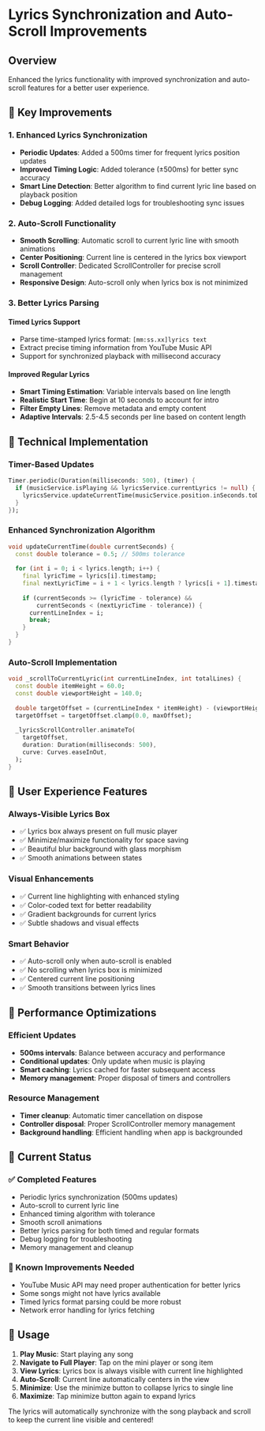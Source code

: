 # Lyrics Synchronization and Auto-Scroll Improvements

## Overview
Enhanced the lyrics functionality with improved synchronization and auto-scroll features for a better user experience.

## 🎵 Key Improvements

### 1. **Enhanced Lyrics Synchronization**
- **Periodic Updates**: Added a 500ms timer for frequent lyrics position updates
- **Improved Timing Logic**: Added tolerance (±500ms) for better sync accuracy
- **Smart Line Detection**: Better algorithm to find current lyric line based on playback position
- **Debug Logging**: Added detailed logs for troubleshooting sync issues

### 2. **Auto-Scroll Functionality**
- **Smooth Scrolling**: Automatic scroll to current lyric line with smooth animations
- **Center Positioning**: Current line is centered in the lyrics box viewport
- **Scroll Controller**: Dedicated ScrollController for precise scroll management
- **Responsive Design**: Auto-scroll only when lyrics box is not minimized

### 3. **Better Lyrics Parsing**

#### **Timed Lyrics Support**
- Parse time-stamped lyrics format: `[mm:ss.xx]lyrics text`
- Extract precise timing information from YouTube Music API
- Support for synchronized playback with millisecond accuracy

#### **Improved Regular Lyrics**
- **Smart Timing Estimation**: Variable intervals based on line length
- **Realistic Start Time**: Begin at 10 seconds to account for intro
- **Filter Empty Lines**: Remove metadata and empty content
- **Adaptive Intervals**: 2.5-4.5 seconds per line based on content length

## 🔧 Technical Implementation

### **Timer-Based Updates**
```dart
Timer.periodic(Duration(milliseconds: 500), (timer) {
  if (musicService.isPlaying && lyricsService.currentLyrics != null) {
    lyricsService.updateCurrentTime(musicService.position.inSeconds.toDouble());
  }
});
```

### **Enhanced Synchronization Algorithm**
```dart
void updateCurrentTime(double currentSeconds) {
  const double tolerance = 0.5; // 500ms tolerance
  
  for (int i = 0; i < lyrics.length; i++) {
    final lyricTime = lyrics[i].timestamp;
    final nextLyricTime = i + 1 < lyrics.length ? lyrics[i + 1].timestamp : double.infinity;
    
    if (currentSeconds >= (lyricTime - tolerance) && 
        currentSeconds < (nextLyricTime - tolerance)) {
      currentLineIndex = i;
      break;
    }
  }
}
```

### **Auto-Scroll Implementation**
```dart
void _scrollToCurrentLyric(int currentLineIndex, int totalLines) {
  const double itemHeight = 60.0;
  const double viewportHeight = 140.0;
  
  double targetOffset = (currentLineIndex * itemHeight) - (viewportHeight / 2);
  targetOffset = targetOffset.clamp(0.0, maxOffset);
  
  _lyricsScrollController.animateTo(
    targetOffset,
    duration: Duration(milliseconds: 500),
    curve: Curves.easeInOut,
  );
}
```

## 📱 User Experience Features

### **Always-Visible Lyrics Box**
- ✅ Lyrics box always present on full music player
- ✅ Minimize/maximize functionality for space saving
- ✅ Beautiful blur background with glass morphism
- ✅ Smooth animations between states

### **Visual Enhancements**
- ✅ Current line highlighting with enhanced styling
- ✅ Color-coded text for better readability
- ✅ Gradient backgrounds for current lyrics
- ✅ Subtle shadows and visual effects

### **Smart Behavior**
- ✅ Auto-scroll only when auto-scroll is enabled
- ✅ No scrolling when lyrics box is minimized
- ✅ Centered current line positioning
- ✅ Smooth transitions between lyrics lines

## 🚀 Performance Optimizations

### **Efficient Updates**
- **500ms intervals**: Balance between accuracy and performance
- **Conditional updates**: Only update when music is playing
- **Smart caching**: Lyrics cached for faster subsequent access
- **Memory management**: Proper disposal of timers and controllers

### **Resource Management**
- **Timer cleanup**: Automatic timer cancellation on dispose
- **Controller disposal**: Proper ScrollController memory management
- **Background handling**: Efficient handling when app is backgrounded

## 🎯 Current Status

### **✅ Completed Features**
- Periodic lyrics synchronization (500ms updates)
- Auto-scroll to current lyric line
- Enhanced timing algorithm with tolerance
- Smooth scroll animations
- Better lyrics parsing for both timed and regular formats
- Debug logging for troubleshooting
- Memory management and cleanup

### **🔄 Known Improvements Needed**
- YouTube Music API may need proper authentication for better lyrics
- Some songs might not have lyrics available
- Timed lyrics format parsing could be more robust
- Network error handling for lyrics fetching

## 🎵 Usage

1. **Play Music**: Start playing any song
2. **Navigate to Full Player**: Tap on the mini player or song item
3. **View Lyrics**: Lyrics box is always visible with current line highlighted
4. **Auto-Scroll**: Current line automatically centers in the view
5. **Minimize**: Use the minimize button to collapse lyrics to single line
6. **Maximize**: Tap minimize button again to expand lyrics

The lyrics will automatically synchronize with the song playback and scroll to keep the current line visible and centered!
